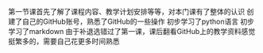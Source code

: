 第一节课首先了解了课程内容、教学计划安排等等，对本门课有了整体的认识
创建了自己的GitHub账号，熟悉了GitHub的一些操作
初步学习了python语言
初步学习了markdown
由于补退选错过了第一课，课后翻看GitHub上的教学资料感觉挺繁多的，需要自己花更多时间熟悉
